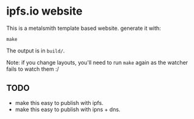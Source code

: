 # ipfs.io website

This is a metalsmith template based website. generate it with:

```
make
```

The output is in `build/`.

Note: if you change layouts, you'll need to run `make` again as the watcher fails to watch them :/

## TODO

- make this easy to publish with ipfs.
- make this easy to publish with ipns + dns.
